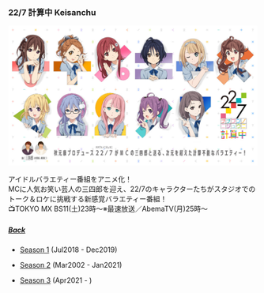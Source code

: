 ### 22/7 計算中 Keisanchu
![227Keisanchuu](../../../Img/227Keisanchuu/Main.JPG)

アイドルバラエティー番組をアニメ化！<br>
MCに人気お笑い芸人の三四郎を迎え、22/7のキャラクターたちがスタジオでのトーク＆ロケに挑戦する新感覚バラエティー番組！<br>
📺TOKYO MX BS11(土)23時～※最速放送／AbemaTV(月)25時～<br>

##### [Back](../../../readme.md)

- [Season 1](227Keisanchuu_S1.md) (Jul2018 - Dec2019)

- [Season 2](227Keisanchuu_S2.md) (Mar2002 - Jan2021)

- [Season 3](227Keisanchuu_S3.md) (Apr2021 - )